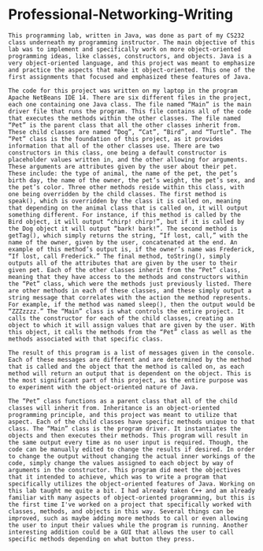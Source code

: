 # Professional-Networking-Writing

	This programming lab, written in Java, was done as part of my CS232 class underneath my programming instructor. The main objective of this lab was to implement and specifically work on more object-oriented programming ideas, like classes, constructors, and objects. Java is a very object-oriented language, and this project was meant to emphasize and practice the aspects that make it object-oriented. This one of the first assignments that focused and emphasized these features of Java.
  
	The code for this project was written on my laptop in the program Apache NetBeans IDE 14. There are six different files in the project, each one containing one Java class. The file named “Main” is the main driver file that runs the program. This file contains all of the code that executes the methods within the other classes. The file named “Pet” is the parent class that all the other classes inherit from. These child classes are named “Dog”, “Cat”, “Bird”, and “Turtle”. The “Pet” class is the foundation of this project, as it provides information that all of the other classes use. There are two constructors in this class, one being a default constructor is placeholder values written in, and the other allowing for arguments. These arguments are attributes given by the user about their pet. These include: the type of animal, the name of the pet, the pet’s birth day, the name of the owner, the pet’s weight, the pet’s sex, and the pet’s color. Three other methods reside within this class, with one being overridden by the child classes. The first method is speak(), which is overridden by the class it is called on, meaning that depending on the animal class that is called on, it will output something different. For instance, if this method is called by the Bird object, it will output “chirp! chirp!”, but if it is called by the Dog object it will output “bark! bark!”. The second method is getTag(), which simply returns the string, “If lost, call,” with the name of the owner, given by the user, concatenated at the end. An example of this method’s output is, if the owner’s name was Frederick, “If lost, call Frederick.” The final method, toString(), simply outputs all of the attributes that are given by the user to their given pet. Each of the other classes inherit from the “Pet” class, meaning that they have access to the methods and constructors within the “Pet” class, which were the methods just previously listed. There are other methods in each of these classes, and these simply output a string message that correlates with the action the method represents. For example, if the method was named sleep(), then the output would be “ZZZzzzz.” The “Main” class is what controls the entire project. It calls the constructor for each of the child classes, creating an object to which it will assign values that are given by the user. With this object, it calls the methods from the “Pet” class as well as the methods associated with that specific class.
  
	The result of this program is a list of messages given in the console. Each of these messages are different and are determined by the method that is called and the object that the method is called on, as each method will return an output that is dependent on the object. This is the most significant part of this project, as the entire purpose was to experiment with the object-oriented nature of Java.
  
	The “Pet” class functions as a parent class that all of the child classes will inherit from. Inheritance is an object-oriented programming principle, and this project was meant to utilize that aspect. Each of the child classes have specific methods unique to that class. The “Main” class is the program driver. It instantiates the objects and then executes their methods. This program will result in the same output every time as no user input is required. Though, the code can be manually edited to change the results if desired. In order to change the output without changing the actual inner workings of the code, simply change the values assigned to each object by way of arguments in the constructor. This program did meet the objectives that it intended to achieve, which was to write a program that specifically utilizes the object-oriented features of Java. Working on this lab taught me quite a bit. I had already taken C++ and am already familiar with many aspects of object-oriented programming, but this is the first time I've worked on a project that specifically worked with classes, methods, and objects in this way. Several things can be improved, such as maybe adding more methods to call or even allowing the user to input their values while the program is running. Another interesting addition could be a GUI that allows the user to call specific methods depending on what button they press.
